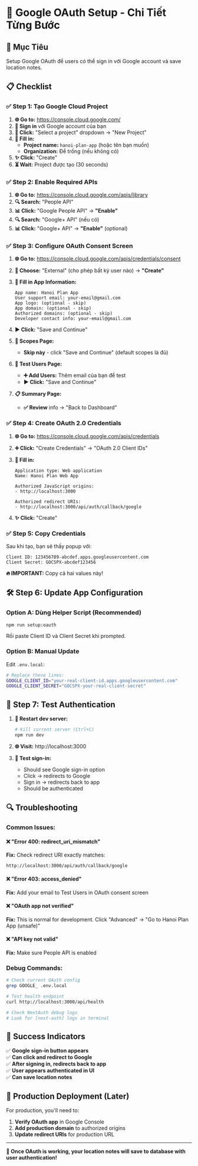 # 🔐 Google OAuth Setup - Chi Tiết Từng Bước

## 🎯 Mục Tiêu

Setup Google OAuth để users có thể sign in với Google account và save location notes.

## 📋 Checklist

### ✅ Step 1: Tạo Google Cloud Project

1. **🌐 Go to:** https://console.cloud.google.com/
2. **🔑 Sign in** với Google account của bạn
3. **📁 Click:** "Select a project" dropdown → "New Project"
4. **📝 Fill in:**
    - **Project name:** `hanoi-plan-app` (hoặc tên bạn muốn)
    - **Organization:** Để trống (nếu không có)
5. **✨ Click:** "Create"
6. **⏳ Wait:** Project được tạo (30 seconds)

### ✅ Step 2: Enable Required APIs

1. **🌐 Go to:** https://console.cloud.google.com/apis/library
2. **🔍 Search:** "People API"
3. **📊 Click:** "Google People API" → **"Enable"**
4. **🔍 Search:** "Google+ API" (nếu có)
5. **📊 Click:** "Google+ API" → **"Enable"** (optional)

### ✅ Step 3: Configure OAuth Consent Screen

1. **🌐 Go to:** https://console.cloud.google.com/apis/credentials/consent
2. **🎯 Choose:** "External" (cho phép bất kỳ user nào) → **"Create"**
3. **📝 Fill in App Information:**
    ```
    App name: Hanoi Plan App
    User support email: your-email@gmail.com
    App logo: (optional - skip)
    App domain: (optional - skip)
    Authorized domains: (optional - skip)
    Developer contact info: your-email@gmail.com
    ```
4. **▶️ Click:** "Save and Continue"

5. **📱 Scopes Page:**
    - **Skip này** - click "Save and Continue" (default scopes là đủ)

6. **👥 Test Users Page:**
    - **➕ Add Users:** Thêm email của bạn để test
    - **▶️ Click:** "Save and Continue"

7. **📋 Summary Page:**
    - **✅ Review** info → "Back to Dashboard"

### ✅ Step 4: Create OAuth 2.0 Credentials

1. **🌐 Go to:** https://console.cloud.google.com/apis/credentials
2. **➕ Click:** "Create Credentials" → "OAuth 2.0 Client IDs"
3. **📝 Fill in:**

    ```
    Application type: Web application
    Name: Hanoi Plan Web App

    Authorized JavaScript origins:
    - http://localhost:3000

    Authorized redirect URIs:
    - http://localhost:3000/api/auth/callback/google
    ```

4. **✨ Click:** "Create"

### ✅ Step 5: Copy Credentials

Sau khi tạo, bạn sẽ thấy popup với:

```
Client ID: 123456789-abcdef.apps.googleusercontent.com
Client Secret: GOCSPX-abcdef123456
```

**🔥 IMPORTANT:** Copy cả hai values này!

## 🛠️ Step 6: Update App Configuration

### Option A: Dùng Helper Script (Recommended)

```bash
npm run setup:oauth
```

Rồi paste Client ID và Client Secret khi prompted.

### Option B: Manual Update

Edit `.env.local`:

```bash
# Replace these lines:
GOOGLE_CLIENT_ID="your-real-client-id.apps.googleusercontent.com"
GOOGLE_CLIENT_SECRET="GOCSPX-your-real-client-secret"
```

## 🧪 Step 7: Test Authentication

1. **🔄 Restart dev server:**

    ```bash
    # Kill current server (Ctrl+C)
    npm run dev
    ```

2. **🌐 Visit:** http://localhost:3000

3. **🔑 Test sign-in:**
    - Should see Google sign-in option
    - Click → redirects to Google
    - Sign in → redirects back to app
    - Should be authenticated

## 🔍 Troubleshooting

### Common Issues:

#### ❌ "Error 400: redirect_uri_mismatch"

**Fix:** Check redirect URI exactly matches:

```
http://localhost:3000/api/auth/callback/google
```

#### ❌ "Error 403: access_denied"

**Fix:** Add your email to Test Users in OAuth consent screen

#### ❌ "OAuth app not verified"

**Fix:** This is normal for development. Click "Advanced" → "Go to Hanoi Plan App (unsafe)"

#### ❌ "API key not valid"

**Fix:** Make sure People API is enabled

### Debug Commands:

```bash
# Check current OAuth config
grep GOOGLE_ .env.local

# Test health endpoint
curl http://localhost:3000/api/health

# Check NextAuth debug logs
# Look for [next-auth] logs in terminal
```

## 🎉 Success Indicators

✅ **Google sign-in button appears**  
✅ **Can click and redirect to Google**  
✅ **After signing in, redirects back to app**  
✅ **User appears authenticated in UI**  
✅ **Can save location notes**

## 📱 Production Deployment (Later)

For production, you'll need to:

1. **Verify OAuth app** in Google Console
2. **Add production domain** to authorized origins
3. **Update redirect URIs** for production URL

---

**🚀 Once OAuth is working, your location notes will save to database with user authentication!**
